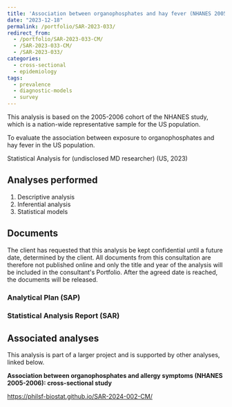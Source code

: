 ```yaml
---
title: 'Association between organophosphates and hay fever (NHANES 2005-2006): cross-sectional study'
date: "2023-12-18"
permalink: /portfolio/SAR-2023-033/
redirect_from:
  - /portfolio/SAR-2023-033-CM/
  - /SAR-2023-033-CM/
  - /SAR-2023-033/
categories:
  - cross-sectional
  - epidemiology
tags:
  - prevalence
  - diagnostic-models
  - survey
---
```


This analysis is based on the 2005-2006 cohort of the NHANES study, which is a nation-wide representative sample for the US population.

To evaluate the association between exposure to organophosphates and hay fever in the US population.

Statistical Analysis for (undisclosed MD researcher) (US, 2023)
<!-- Technical Report for (undisclosed MD researcher) (US, 2023) -->

## Analyses performed

1. Descriptive analysis
1. Inferential analysis
1. Statistical models

## Documents

The client has requested that this analysis be kept confidential until a future date, determined by the client.
All documents from this consultation are therefore not published online and only the title and year of the analysis will be included in the consultant's Portfolio.
After the agreed date is reached, the documents will be released.

<!-- The client has requested that this analysis be kept confidential. -->
<!-- All documents from this consultation are therefore not published online and only the title and year of the analysis will be included in the consultant's Portfolio. -->

### Analytical Plan (SAP)

<!-- - [PDF][sap] -->

### Statistical Analysis Report (SAR)

<!-- - [PDF][sar] -->

## Associated analyses

This analysis is part of a larger project and is supported by other analyses, linked below.

**Association between organophosphates and allergy symptoms (NHANES 2005-2006): cross-sectional study**

<https://philsf-biostat.github.io/SAR-2024-002-CM/>

<!-- --- -->

[sap]: /files/SAP-2023-033-CM-v01.pdf
[sar]: /files/SAR-2023-033-CM-v01.pdf
